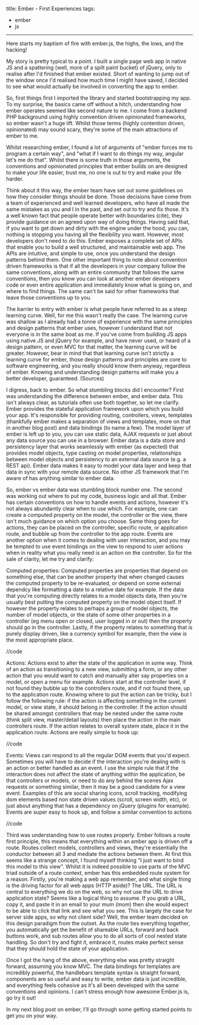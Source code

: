 title: Ember - First Experiences
tags:
- ember
- js
---

Here starts my baptism of fire with ember.js, the highs, the lows, and the hacking!

My story is pretty typical to a point. I built a single page web app in native JS and a spattering (well, more of a spilt paint bucket) of jQuery, only to realise after I'd finished that ember existed. Short of wanting to jump out of the window once I'd realised how much time I might have saved, I decided to see what would actually be involved in converting the app to ember. 

<!-- more -->

So, first things first I imported the library and started bootstrapping my app. To my surprise, the basics came off without a hitch, understanding how ember operates seemed like second nature to me. I come from a backend PHP background using highly convention driven opinionated frameworks, so ember wasn't a huge lift. Whilst those terms (highly contention driven, opinionated) may sound scary, they're some of the main attractions of ember to me.

Whilst researching ember, I found a lot of arguments of "ember forces me to program a certain way", and "what if I want to do things my way, angular let's me do that". Whilst there is some truth in those arguments, the conventions and opinionated principles that ember builds on are designed to make your life easier, trust me, no one is out to try and make your life harder. 

Think about it this way, the ember team have set out some guidelines on how they consider things should be done. Those decisions have come from a team of experienced and well learned developers, who have all made the same mistakes as you and I in the past, and set out to try and fix those. It's a well known fact that people operate better with boundaries (cite), they provide guidance on an agreed upon way of doing things. Having said that, if you want to get down and dirty with the engine under the hood, you can, nothing is stopping you having all the flexibility you want. However, most developers don't need to do this. Ember exposes a complete set of APIs that enable you to build a well structured, and maintainable web app. The APIs are intuitive, and simple to use, once you understand the design patterns behind them. One other important thing to note about convention driven frameworks is that if all the developers in your company follow the same conventions, along with an entire community that follows the same conventions, then you know you can look at another ember developers code or even entire application and immediately know what is going on, and where to find things. The same can't be said for other frameworks that leave those conventions up to you. 

The barrier to entry with ember is what people have referred to as a steep learning curve. Well, for me this wasn't really the case. The learning curve was shallow as I already had a tonne of experience with the same principles and design patterns that ember uses, however I understand that not everyone is in the same boat as me. If you've come from building JS apps using native JS and jQuery for example, and have never used, or heard of a design pattern, or even MVC for that matter, the learning curve will be greater. However, bear in mind that that learning curve isn't strictly a learning curve for ember, those design patterns and principles are core to software engineering, and you really should know them anyway, regardless of ember. Knowing and understanding design patterns will make you a better developer, guaranteed. (Sources)

I digress, back to ember. So what stumbling blocks did I encounter? First was understanding the difference between ember, and ember data. This isn't always clear, as tutorials often use both together, so let me clarify. Ember provides the stateful application framework upon which you build your app. It's responsible for providing routing, controllers, views, templates (thankfully ember makes a separation of views and templates, more on that in another blog post) and data bindings (to name a few). The model layer of ember is left up to you, you can use static data, AJAX requests or just about any data source you can use in a browser. Ember data is a data store and persistency layer that works seamlessly with ember (as expected) that provides model objects, type casting on model properties, relationships between model objects and persistency to an external data source (e.g. a REST api). Ember data makes it easy to model your data layer and keep that data in sync with your remote data source. No other JS framework that I'm aware of has anything similar to ember data.  

So, ember vs ember data was stumbling block number one. The second was working out where to put my code, business logic and all that. Ember has certain conventions on how to handle events and actions, however it's not always abundantly clear when to use which. For example, one can create a computed property on the model, the controller or the view, there isn't much guidance on which option you choose. Same thing goes for actions, they can be placed on the controller, specific route, or application route, and bubble up from the controller to the app route. Events are another option when it comes to dealing with user interaction, and you may be tempted to use event bindings on the view to respond to user actions when in reality what you really need is an action on the controller. So for the sale of clarity, let me try and clarify:

Computed properties:
Computed properties are properties that depend on something else, that can be another property that when changed causes the computed property to be re-evaluated, or depend on some external dependcy like formatting a date to a relative date for example. 
If the data that you're computing directly relates to a model objects data, then you're usually best putting the computed property on the model object itself. If however the property relates to perhaps a group of model objects, the number of model objects, or the state of some other properties in a controller (eg menu open or closed, user logged in or out) then the property should go in the controller. Lastly, if the property relates to something that is purely display driven, like a currency symbol for example, then the view is the most appropriate place. 

//code

Actions:
Actions exist to alter the state of the application in some way. Think of an action as transitioning to a new view, submitting a form, or any other action that you would want to catch and manually alter say properties on a model, or open a menu for example. Actions start at the controller level, if not found they bubble up to the controllers route, and if not found there, up to the application route. Knowing where to put the action can be tricky, but I follow the following rule: if the action is affecting something in the current model, or view state, it should belong in the controller. If the action should be shared amongst controllers that may be nested under the same route (think split view, master/detail layouts) then place the action in the main controllers route. If the action relates to overall system state, place it in the application route. Actions are really simple to hook up:

//code

Events:
Views can respond to all the regular DOM events that you'd expect. Sometimes you will have to decide if the interaction you're dealing with is an action or better handled as an event. I use the simple rule that if the interaction does not affect the state of anything within the application, be that controllers or models, or need to do any behind the scenes Ajax requests or something similar, then it may be a good candidate for a view event. Examples of this are social sharing icons, scroll tracking, modifying dom elements based non state driven values (scroll, screen width, etc), or just about anything that has a dependency on jQuery (plugins for example). Events are super easy to hook up, and follow a similar convention to actions  

//code


Third was understanding how to use routes properly. Ember follows a route first principle, this means that everything within an amber app is driven off a route. Routes collect models, controllers and views, they're essentially the conductor between all 3 and mediate the actions between them. At first this seems like a strange concept, I found myself thinking "I just want to bind this model to this view". Whilst it is indeed possible to use parts of the MVC triad outside of a route context, ember has this embedded route system for a reason. Firstly, you're making a web app remember, and what single thing is the driving factor for all web apps (HTTP aside)? The URL. The URL is central to everything we do on the web, so why not use the URL to drive application state? Seems like a logical thing to assume. If you grab a URL, copy it, and paste it in an email to your mum (mom) then she would expect to be able to click that link and see what you see. This is largely the case for server side apps, so why not client side? Well, the ember team decided on this design paradigm from the outset. As the route ties everything together, you automatically get the benefit of shareable URLs, forward and back buttons work, and sub routes allow you to do all sorts of cool nested state handling. So don't try and fight it, embrace it, routes make perfect sense that they should hold the state of your application. 

Once I got the hang of the above, everything else was pretty straight forward, assuming you know MVC. The data bindings for templates are incredibly powerful, the handlebars template syntax is straight forward, components are so useful and easy to write, ember data is just incredible, and everything feels cohesive as it's all been developed with the same conventions and opinions. I can't stress enough how awesome Ember.js is, go try it out!

In my next blog post on ember, I'll go through some getting started points to get you on your way. 